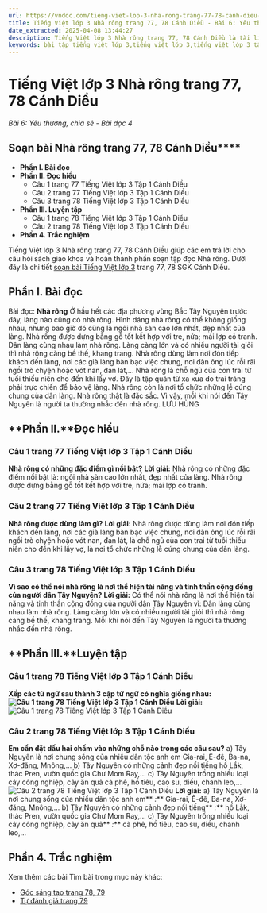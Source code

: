 ```yaml
---
url: https://vndoc.com/tieng-viet-lop-3-nha-rong-trang-77-78-canh-dieu-270558
title: Tiếng Việt lớp 3 Nhà rông trang 77, 78 Cánh Diều - Bài 6: Yêu thương, chia sẻ - Bài đọc 4 - VnDoc.com
date_extracted: 2025-04-08 13:44:27
description: Tiếng Việt lớp 3 Nhà rông trang 77, 78 Cánh Diều là tài liệu hữu ích, giúp học sinh dễ dàng trả lời câu hỏi và làm bài tập Tiếng Việt lớp 3. Mời các em tham khảo soạn bài Nhà rông Cánh diều
keywords: bài tập tiếng việt lớp 3,tiếng việt lớp 3,tiếng việt lớp 3 tập 1,bài tập tiếng việt lớp 3 tập 1,tiếng việt 3 tập 1,tiếng việt lớp 3 cánh diều,tiếng việt 3 cánh diều,tiếng việt lớp 3 tập 1 cánh diều,tiếng việt lớp 3 cd,tiếng việt 3 cánh diều tập 1,Nhà rông trang 77,Nhà rông trang 77 tập 1,Nhà rông trang 77 cánh diều,soạn bài Nhà rông trang 77 cánh diều,tập đọc Nhà rông trang 77
---
```


# Tiếng Việt lớp 3 Nhà rông trang 77, 78 Cánh Diều
 _Bài 6: Yêu thương, chia sẻ - Bài đọc 4_
## **Soạn bài Nhà rông trang 77, 78 Cánh Diều******
  * **Phần I. Bài đọc**
  * **Phần II. Đọc hiểu**
    * Câu 1 trang 77 Tiếng Việt lớp 3 Tập 1 Cánh Diều
    * Câu 2 trang 77 Tiếng Việt lớp 3 Tập 1 Cánh Diều
    * Câu 3 trang 78 Tiếng Việt lớp 3 Tập 1 Cánh Diều
  * **Phần III. Luyện tập**
    * Câu 1 trang 78 Tiếng Việt lớp 3 Tập 1 Cánh Diều
    * Câu 2 trang 78 Tiếng Việt lớp 3 Tập 1 Cánh Diều
  * **Phần 4. Trắc nghiệm**

Tiếng Việt lớp 3 Nhà rông trang 77, 78 Cánh Diều giúp các em trả lời cho câu hỏi  sách giáo khoa và hoàn thành phần soạn tập đọc Nhà rông. Dưới đây là chi tiết [soạn bài Tiếng Việt lớp 3](<https://vndoc.com/tieng-viet-lop-3-cd-tap1>) trang 77, 78 SGK Cánh Diều.
## **Phần I. Bài đọc**
Bài đọc:
**Nhà rông**
Ở hầu hết các địa phương vùng Bắc Tây Nguyên trước đây, làng nào cũng có nhà rông. Hình dáng nhà rông có thể không giống nhau, nhưng bao giờ đó cũng là ngôi nhà sàn cao lớn nhất, đẹp nhất của làng.
Nhà rông được dựng bằng gỗ tốt kết hợp với tre, nứa; mái lợp cỏ tranh. Dân làng cùng nhau làm nhà rông. Làng càng lớn và có nhiều người tài giỏi thì nhà rông càng bề thế, khang trang.
Nhà rông dùng làm nơi đón tiếp khách đến làng, nơi các già làng bàn bạc việc chung, nơi đàn ông lúc rỗi rãi ngồi trò chyện hoặc vót nan, đan lát,... Nhà rông là chỗ ngủ của con trai từ tuổi thiếu niên cho đến khi lấy vợ. Đây là tập quán từ xa xưa do trai tráng phải trực chiến để bảo vệ làng. Nhà rông còn là nơi tổ chức những lễ cúng chung của dân làng.
Nhà rông thật là đặc sắc. Vì vậy, mỗi khi nói đến Tây Nguyên là người ta thường nhắc đến nhà rông.
LƯU HÙNG
## **Phần II.****Đọc hiểu**
### Câu 1 trang 77 Tiếng Việt lớp 3 Tập 1 Cánh Diều
**Nhà rông có những đặc điểm gì nổi bật?**
**Lời giải:**
Nhà rông có những đặc điểm nổi bật là: ngôi nhà sàn cao lớn nhất, đẹp nhất của làng. Nhà rông được dựng bằng gỗ tốt kết hợp với tre, nứa; mái lợp cỏ tranh.
### Câu 2 trang 77 Tiếng Việt lớp 3 Tập 1 Cánh Diều
**Nhà rông được dùng làm gì?**
**Lời giải:**
Nhà rông được dùng làm nơi đón tiếp khách đến làng, nơi các già làng bàn bạc việc chung, nơi đàn ông lúc rỗi rãi ngồi trò chyện hoặc vót nan, đan lát, là chỗ ngủ của con trai từ tuổi thiếu niên cho đến khi lấy vợ, là nơi tổ chức những lễ cúng chung của dân làng.
### Câu 3 trang 78 Tiếng Việt lớp 3 Tập 1 Cánh Diều
**Vì sao có thể nói nhà rông là nơi thể hiện tài năng và tinh thần cộng đồng của người dân Tây Nguyên?**
**Lời giải:**
Có thể nói nhà rông là nơi thể hiện tài năng và tinh thần cộng đồng của người dân Tây Nguyên vì: Dân làng cùng nhau làm nhà rông. Làng càng lớn và có nhiều người tài giỏi thì nhà rông càng bề thế, khang trang. Mỗi khi nói đến Tây Nguyên là người ta thường nhắc đến nhà rông.
## **Phần III.****Luyện tập**
### Câu 1 trang 78 Tiếng Việt lớp 3 Tập 1 Cánh Diều
**Xếp các từ ngữ sau thành 3 cặp từ ngữ có nghĩa giống nhau:**
**![Câu 1 trang 78 Tiếng Việt lớp 3 Tập 1 Cánh Diều](https://i.vdoc.vn/data/image/2022/07/11/nha-rong-trang-77-78-1.png)**
**Lời giải:**
![Câu 1 trang 78 Tiếng Việt lớp 3 Tập 1 Cánh Diều](https://i.vdoc.vn/data/image/2022/07/11/nha-rong-trang-77-78-2.png)
### Câu 2 trang 78 Tiếng Việt lớp 3 Tập 1 Cánh Diều
**Em cần đặt dấu hai chấm vào những chỗ nào trong các câu sau?**
a\) Tây Nguyên là nơi chung sống của nhiều dân tộc anh em Gia-rai, Ê-đê, Ba-na, Xơ-đăng, Mnông,...
b\) Tây Nguyên có những cảnh đẹp nổi tiếng hồ Lắk, thác Pren, vườn quốc gia Chư Mom Ray,...
c\) Tây Nguyên trồng nhiều loại cây công nghiệp, cây ăn quả cà phê, hồ tiêu, cao su, điều, chanh leo,...
![Câu 2 trang 78 Tiếng Việt lớp 3 Tập 1 Cánh Diều](https://i.vdoc.vn/data/image/2022/07/11/nha-rong-trang-77-78-3.png)
**Lời giải:**
a\) Tây Nguyên là nơi chung sống của nhiều dân tộc anh em** _:_** Gia-rai, Ê-đê, Ba-na, Xơ-đăng, Mnông,...
b\) Tây Nguyên có những cảnh đẹp nổi tiếng** _:_** hồ Lắk, thác Pren, vườn quốc gia Chư Mom Ray,...
c\) Tây Nguyên trồng nhiều loại cây công nghiệp, cây ăn quả** _:_** cà phê, hồ tiêu, cao su, điều, chanh leo,...
## **Phần 4. Trắc nghiệm**
Xem thêm các bài Tìm bài trong mục này khác:
  * [Góc sáng tạo trang 78, 79](</goc-sang-tao-trang-78-79-tieng-viet-lop-3-canh-dieu-270561>)
  * [Tự đánh giá trang 79](</tieng-viet-lop-3-tu-danh-gia-trang-79-canh-dieu-270567>)

